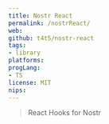 ```yaml
---
title: Nostr React
permalink: /nostrReact/
web: 
github: t4t5/nostr-react
tags:
- library
platforms: 
progLang: 
- TS
license: MIT
nips:
---
```


> React Hooks for Nostr

